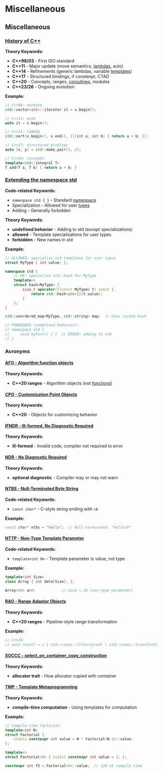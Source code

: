 # Miscellaneous

## Miscellaneous

### [History of C++](https://en.cppreference.com/w/cpp/language/history.html)

**Theory Keywords:**
- **C++98/03** - First ISO standard
- **C++11** - Major update (move semantics, [lambdas](../../07_functions/functions.md), auto)
- **C++14** - Refinements (generic lambdas, variable [templates](../../10_templates/templates.md))
- **C++17** - Structured bindings, if constexpr, CTAD
- **C++20** - Concepts, ranges, [coroutines](../../07_functions/advanced_function_types.md), modules
- **C++23/26** - Ongoing evolution

**Example:**
```cpp
// C++98: verbose
std::vector<int>::iterator it = v.begin();

// C++11: auto
auto it = v.begin();

// C++11: lambda
std::sort(v.begin(), v.end(), [](int a, int b) { return a > b; });

// C++17: structured bindings
auto [x, y] = std::make_pair(1, 2);

// C++20: concepts
template<std::integral T>
T add(T a, T b) { return a + b; }
```

### [Extending the namespace std](https://en.cppreference.com/w/cpp/language/extending_std.html)

**Code-related Keywords:**
- `namespace std { }` - Standard [namespace](../../05_declarations/namespaces.md)
- Specialization - Allowed for user [types](../../02_types_and_objects/types.md)
- Adding - Generally forbidden

**Theory Keywords:**
- **undefined behavior** - Adding to std (except specializations)
- **allowed** - Template specializations for user types
- **forbidden** - New names in std

**Example:**
```cpp
// ALLOWED: specialize std templates for user types
struct MyType { int value; };

namespace std {
    // OK: specialize std::hash for MyType
    template<>
    struct hash<MyType> {
        size_t operator()(const MyType& t) const {
            return std::hash<int>{}(t.value);
        }
    };
}

std::unordered_map<MyType, std::string> map;  // Uses custom hash

// FORBIDDEN (undefined behavior):
// namespace std {
//     void myFunc() { }  // ERROR: adding to std
// }
```

### Acronyms

#### [AFO - Algorithm function objects](https://en.cppreference.com/w/cpp/algorithm/ranges.html#Algorithm_function_objects)

**Theory Keywords:**
- **C++20 ranges** - Algorithm objects (not [functions](../../07_functions/functions.md))

#### [CPO - Customization Point Objects](https://en.cppreference.com/w/cpp/ranges/cpo.html)

**Theory Keywords:**
- **C++20** - Objects for customizing behavior

#### [IFNDR - Ill-formed, No Diagnostic Required](https://en.cppreference.com/w/cpp/ndr.html)

**Theory Keywords:**
- **ill-formed** - Invalid code, compiler not required to error

#### [NDR - No Diagnostic Required](https://en.cppreference.com/w/cpp/ndr.html)

**Theory Keywords:**
- **optional diagnostic** - Compiler may or may not warn

#### [NTBS - Null-Terminated Byte String](https://en.cppreference.com/w/cpp/string/byte.html)

**Code-related Keywords:**
- `const char*` - C-style string ending with `\0`

**Example:**
```cpp
const char* ntbs = "hello";  // Null-terminated: "hello\0"
```

#### [NTTP - Non-Type Template Parameter](https://en.cppreference.com/w/cpp/language/template_parameters.html#Constant_template_parameter)

**Code-related Keywords:**
- `template<int N>` - Template parameter is value, not type

**Example:**
```cpp
template<int Size>
class Array { int data[Size]; };

Array<10> arr;            // Size = 10 (non-type parameter)
```

#### [RAO - Range Adaptor Objects](https://en.cppreference.com/w/cpp/ranges.html#Range_adaptor_objects)

**Theory Keywords:**
- **C++20 ranges** - Pipeline-style range transformation

**Example:**
```cpp
// C++20:
// auto result = v | std::views::filter(pred) | std::views::transform(func);
```

#### [SOCCC - select_on_container_copy_construction](https://en.cppreference.com/w/cpp/memory/allocator_traits/select_on_container_copy_construction.html)

**Theory Keywords:**
- **allocator trait** - How allocator copied with container

#### [TMP - Template Metaprogramming](https://en.cppreference.com/w/cpp/language/templates.html)

**Theory Keywords:**
- **compile-time computation** - Using templates for computation

**Example:**
```cpp
// Compile-time factorial:
template<int N>
struct Factorial {
    static constexpr int value = N * Factorial<N-1>::value;
};

template<>
struct Factorial<0> { static constexpr int value = 1; };

constexpr int f5 = Factorial<5>::value;  // 120 at compile time
```

